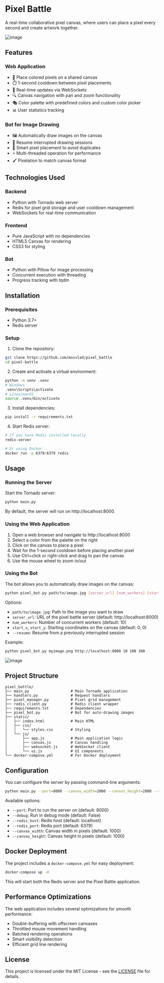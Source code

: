 # Pixel Battle

A real-time collaborative pixel canvas, where users can place a pixel every second and create artwork together.

![image](https://github.com/user-attachments/assets/9f518f57-ce9b-4f5c-b9ff-541f84857022)


## Features

### Web Application
- 🎨 Place colored pixels on a shared canvas
- ⏱️ 1-second cooldown between pixel placements
- 🔄 Real-time updates via WebSockets
- 🔍 Canvas navigation with pan and zoom functionality
- 🎭 Color palette with predefined colors and custom color picker
- 📊 User statistics tracking

### Bot for Image Drawing
- 🖼️ Automatically draw images on the canvas
- 🔄 Resume interrupted drawing sessions
- 🧠 Smart pixel placement to avoid duplicates
- ⚡ Multi-threaded operation for performance
- 🖌️ Pixelation to match canvas format

## Technologies Used

### Backend
- Python with Tornado web server
- Redis for pixel grid storage and user cooldown management
- WebSockets for real-time communication

### Frontend
- Pure JavaScript with no dependencies
- HTML5 Canvas for rendering
- CSS3 for styling

### Bot
- Python with Pillow for image processing
- Concurrent execution with threading
- Progress tracking with tqdm

## Installation

### Prerequisites

- Python 3.7+
- Redis server

### Setup

1. Clone the repository:
```bash
git clone https://github.com/mosvlad/pixel_battle
cd pixel-battle
```

2. Create and activate a virtual environment:
```bash
python -m venv .venv
# Windows
.venv\Scripts\activate
# Linux/macOS
source .venv/bin/activate
```

3. Install dependencies:
```bash
pip install -r requirements.txt
```

4. Start Redis server:
```bash
# If you have Redis installed locally
redis-server

# Or using Docker
docker run -p 6379:6379 redis
```

## Usage

### Running the Server

Start the Tornado server:

```bash
python main.py
```

By default, the server will run on http://localhost:8000.

### Using the Web Application

1. Open a web browser and navigate to http://localhost:8000
2. Select a color from the palette on the right
3. Click on the canvas to place a pixel
4. Wait for the 1-second cooldown before placing another pixel
5. Use Ctrl+click or right-click and drag to pan the canvas
6. Use the mouse wheel to zoom in/out

### Using the Bot

The bot allows you to automatically draw images on the canvas:

```bash
python pixel_bot.py path/to/image.jpg [server_url] [num_workers] [start_x] [start_y] [--resume]
```

Options:
- `path/to/image.jpg`: Path to the image you want to draw
- `server_url`: URL of the pixel battle server (default: http://localhost:8000)
- `num_workers`: Number of concurrent workers (default: 10)
- `start_x`, `start_y`: Starting coordinates on the canvas (default: 0, 0)
- `--resume`: Resume from a previously interrupted session

Example:
```bash
python pixel_bot.py myimage.png http://localhost:8000 10 100 100
```

![image](https://github.com/user-attachments/assets/7c2274ee-ca4e-4dd0-ac9a-b805a3f6b70f)


## Project Structure

```
pixel_battle/
├── main.py                   # Main Tornado application
├── handlers.py               # Request handlers
├── pixel_manager.py          # Pixel grid management
├── redis_client.py           # Redis client wrapper
├── requirements.txt          # Dependencies
├── pixel_bot.py              # Bot for auto-drawing images
├── static/
│   ├── index.html            # Main HTML
│   ├── css/
│   │   └── styles.css        # Styling
│   └── js/
│       ├── app.js            # Main application logic
│       ├── canvas.js         # Canvas handling
│       ├── websocket.js      # WebSocket client
│       └── ui.js             # UI components
└── docker-compose.yml        # For Docker deployment
```

## Configuration

You can configure the server by passing command-line arguments:

```bash
python main.py --port=8080 --canvas_width=2000 --canvas_height=2000 --redis_host=redis-server
```

Available options:
- `--port`: Port to run the server on (default: 8000)
- `--debug`: Run in debug mode (default: False)
- `--redis_host`: Redis host (default: localhost)
- `--redis_port`: Redis port (default: 6379)
- `--canvas_width`: Canvas width in pixels (default: 1000)
- `--canvas_height`: Canvas height in pixels (default: 1000)

## Docker Deployment

The project includes a `docker-compose.yml` for easy deployment:

```bash
docker-compose up -d
```

This will start both the Redis server and the Pixel Battle application.

## Performance Optimizations

The web application includes several optimizations for smooth performance:

- Double-buffering with offscreen canvases
- Throttled mouse movement handling
- Batched rendering operations
- Smart visibility detection
- Efficient grid line rendering

## License

This project is licensed under the MIT License - see the [LICENSE](LICENSE) file for details.
